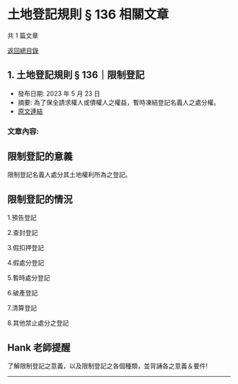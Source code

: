 # 土地登記規則 § 136 相關文章

共 1 篇文章

[返回總目錄](00_總目錄.md)

## 1. 土地登記規則 § 136｜限制登記

- 發布日期: 2023 年 5 月 23 日
- 摘要: 為了保全請求權人或債權人之權益，暫時凍結登記名義人之處分權。
- [原文連結](https://www.jasper-realestate.com/%e5%9c%9f%e5%9c%b0%e7%99%bb%e8%a8%98%e8%a6%8f%e5%89%87_136_%e9%99%90%e5%88%b6%e7%99%bb%e8%a8%98/)

### 文章內容:

## 限制登記的意義

限制登記名義人處分其土地權利所為之登記。

## 限制登記的情況

1.預告登記

2.查封登記

3.假扣押登記

4.假處分登記

5.暫時處分登記

6.破產登記

7.清算登記

8.其他禁止處分之登記

## Hank 老師提醒

了解限制登記之意義，以及限制登記之各個種類，並背誦各之意義＆要件!

---

